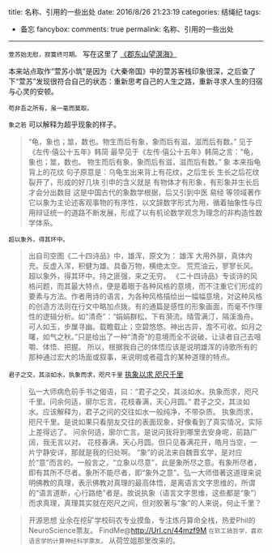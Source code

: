 title: 名称、引用的一些出处
date: 2016/8/26 21:23:19
categories: 结绳纪
tags:
- 备忘
fancybox:
comments: true
permalink: 名称、引用的一些出处
---
`萱苏始无慰，寂寞终可期。`
写在这里了
[《郡东山望溟海》](http://liangs.me/2016/08/%E9%83%A1%E4%B8%9C%E5%B1%B1%E6%9C%9B%E6%BA%9F%E6%B5%B7%E8%AF%97/)

本来站点取作“萱苏小筑”是因为《大秦帝国》中的萱苏客栈印象很深，之后查了下“萱苏”发现很符合自己的状态：重新思考自己的人生之路，重新寻求人生的归宿与心灵的安顿。


<!-- more -->

`苟非吾之所有，虽一毫而莫取。`

`象之若`
可以解释为超乎现象的样子。

>“龟，象也；筮，数也。物生而后有象，象而后有滋，滋而后有数。”
                                                                                                  见于《左传·僖公十五年》韩简
最早见于《左传·僖公十五年》韩简之言：“龟，象也；筮，数也。
物生而后有象，象而后有滋，滋而后有数。”
象 本来指龟背上的花纹
句子原意是：乌龟生出来背上有花纹，之后生长 生长之后花纹裂开了，形成的好几块
引申的含义就是 有物体才有形象，有形象并生长后才会分出数目
这是中国古代的象数学根据，后又引到中医 易经 等领域著作
它以象为主论述客观事物的有序性，以文辞数字形式为用，循着抽象性与应用辩证统一的道路不断发展，形成了以有机论数学观念为理念的非构造性数学体系。

`超以象外，得其环中。`
>出自司空图《二十四诗品》中，雄浑，原文为：
雄浑
大用外腓，真体内充。反虚入浑，积健为雄。具备万物，横绝太空。
荒荒油云，寥寥长风。超以象外，得其环中。持之匪强，来之无穷。
《二十四诗品》专谈诗的风格问题，而其最大特点，便是着眼于各种风格的意境，而不注重它们形成的要素与方法。作者用诗的语言，为各种风格描绘出一幅幅意境，对这种风格的创造方法则在行文中略加点拨。有的通篇是感性的形象画面，而毫不作理性的逻辑分析。如“清奇”：“娟娟群松，下有漪流。晴雪满汀，隔溪渔舟。可人如玉，步屟寻幽。载瞻载止；空碧悠悠。神出古异，澹不可收。如月之曙，如气之秋。”只是给出了一种“清奇”的意境而全不说破，让读者自己去咀嚼、体悟、把握。
所以，根据我自己的体悟应该是说明雄浑的诗歌所有的那种通过宏大的场面或叙事，来说明或者蕴含的某种道理的特点。

`君子之交，其淡如水，执象而求，咫尺千里`
[执象以求 咫尺千里](http://liangs.me/2016/08/%E6%89%A7%E8%B1%A1%E4%BB%A5%E6%B1%82-%E5%92%AB%E5%B0%BA%E5%8D%83%E9%87%8C/)

>弘一大师病危前手书之偈语，曰：“君子之交，其淡如水。执象而求，咫尺千里。问余何适，廓尔忘言。花枝春满，天心月圆。”
君子之交，其淡如水。应该解释为，君子之间的交往如水一般纯净，不带杂质。
执象而求，咫尺千里。是说如果只看朋友交往的表面现象，好像看到了真实情况，实际上差得远了。
问余何适，廓尔亡言。是说问我将到哪里去安身呢，前路广阔，我无言以对。
花枝春满，天心月圆。但只见春满花开，皓月当空，一片宁静安详，那就是我的归处啊。
“象”的说法来自魏晋玄学，是对应於“意”而言的。一般言之，“立象以尽意”，此是象所尽之意。有象所尽者，即有其所不尽者。象所不能尽者，即“象外之意”。弘一大师借著这道理来说明佛教的真理，表示佛教对真理的最高体悟，是离语言文字思维的，所谓的“语言道断，心行路绝”者是。故说执象（语言文字思维，这些都是“象”）而求真理，真理其实就在咫尺之间，但对胶著与“象”的人来说，何止千里？

> 开源思想
业余在挖矿学校码农专业摸鱼，专注炼丹算命全栈，热爱Phil的NeuroScience票友。
FindMe@http://Url.cn/44mzf9M
`在软工搞哲学，喜欢语言学的计算神经科学票友。`
从荷笠姐那里改来的。
